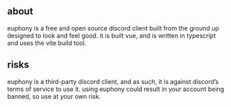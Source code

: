 ## about

euphony is a free and open source discord client built from the ground up designed to look and feel good. it is built vue, and is written in typescript and uses the vite build tool.

## risks

euphony is a third-party discord client, and as such, it is against discord’s terms of service to use it. using euphony could result in your account being banned, so use at your own risk.
